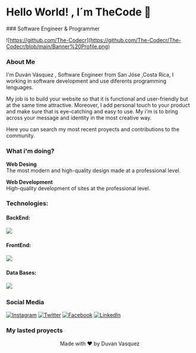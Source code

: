 <h1 align = "left" > Hello World! ,  I´m  TheCode 👋 </h1 > 
### Software Engineer & Programmer  

![https://github.com/The-Codecr](https://github.com/The-Codecr/The-Codecr/blob/main/Banner%20Profile.png)

### About Me

I'm Duván Vásquez , Software Engineer from San Jóse ,Costa Rica, I working in software development and use diferents programming lenguages. 
  
My job is to build your website so that it is functional and user-friendly but at the same time attractive. Moreover, I add personal touch to your product and make sure that is eye-catching and easy to use. My i'm is to bring across your message and identity in the most creative way.
  
Here you can search my most recent proyects and contributions to the community.

### What i'm doing? 

<p align ="center">
  
  <b>Web Desing</b> <br>
  The most modern and high-quality design made at a professional level.

  <b>Web Development </b> <br>
   High-quality development of sites at the professional level.
</p>

### Technologies:

<h4>BackEnd:</h4>
<p align="left">
  <a href="https://skillicons.dev">
    <img src="https://skillicons.dev/icons?i=py,dotnet,cs,js,git,github,postman,)" />
  </a>
</p>

<h4>FrontEnd:</h4>
<p align="left">
  <a href="https://skillicons.dev">
    <img src="https://skillicons.dev/icons?i=html,css,sass,react,)" />
  </a>
</p>

<h4>Data Bases:</h4>
<p align="left">
  <a href="https://skillicons.dev">
    <img src="https://skillicons.dev/icons?i=mongodb,sql,)" />
  </a>
</p>


### Social Media

[![Instagram](https://img.shields.io/badge/Instagram-@TheCodecr-545BCF?style=for-the-badge&logo=instagram&logoColor=white&labelColor=101010)](https://www.instagram.com/the.codecr)
[![Twitter](https://img.shields.io/badge/Twitter-@TheCode-545BCF?style=for-the-badge&logo=twitter&logoColor=white&labelColor=101010)](https://twitter.com/dvlCode)
[![Facebook](https://img.shields.io/badge/Facebook-@TheCode-1877F2?style=for-the-badge&logo=facebook&logoColor=white&labelColor=101010)](https://www.facebook.com/duvan.vasquez.773/)
[![LinkedIn](https://img.shields.io/badge/LinkedIn-Duvan_Vasquez-545BCF?style=for-the-badge&logo=linkedin&logoColor=white&labelColor=101010)](https://www.linkedin.com/in/duv%C3%A1n-v%C3%A1squez/)




### My lasted proyects  


 <p align="center">
 Made with ❤ by  Duvan Vasquez 
</p>
